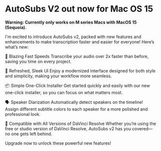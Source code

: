# AutoSubs V2 out now for Mac OS 15

**Warning: Currently only works on M series Macs with MacOS 15 (Sequoia).**

I'm excited to introduce AutoSubs v2, packed with new features and enhancements to make transcription faster and easier for everyone! Here’s what’s new:

🌟 Blazing Fast Speeds
Transcribe your audio over 2x faster than before, saving you time on every project.

🎨 Refreshed, Sleek UI
Enjoy a modernized interface designed for both style and simplicity, making your workflow more seamless.

📦 Simple One-Click Installer
Get started quickly and easily with our new one-click installer, so you can focus on what matters most.

🗣️ Speaker Diarization
Automatically detect speakers on the timeline! Assign different subtitle colors to each speaker for a more polished and professional look.

🎥 Compatible with All Versions of DaVinci Resolve
Whether you’re using the free or studio version of DaVinci Resolve, AutoSubs v2 has you covered—no one gets left behind.

Upgrade now to unlock these powerful new features!



